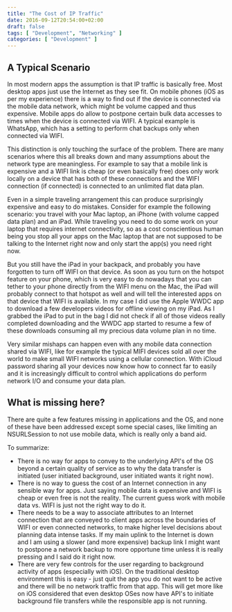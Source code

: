 ```yaml
---
title: "The Cost of IP Traffic"
date: 2016-09-12T20:54:00+02:00
draft: false
tags: [ "Development", "Networking" ]
categories: [ "Development" ]
---
```


## A Typical Scenario

In most modern apps the assumption is that IP traffic is basically free. Most desktop apps just use the Internet as they see fit. On mobile phones (iOS as per my experience) there is a way to find out if the device is connected via the mobile data network, which might be volume capped and thus expensive. Mobile apps do allow to postpone certain bulk data accesses to times when the device is connected via WIFI. A typical example is WhatsApp, which has a setting to perform chat backups only when connected via WIFI.

This distinction is only touching the surface of the problem. There are many scenarios where this all breaks down and many assumptions about the network type are meaningless. For example to say that a mobile link is expensive and a WIFI link is cheap (or even basically free) does only work locally on a device that has both of these connections and the WIFI connection (if connected) is connected to an unlimited flat data plan.

Even in a simple traveling arrangement this can produce surprisingly expensive and easy to do mistakes. Consider for example the following scenario: you travel with your Mac laptop, an iPhone (with volume capped data plan) and an iPad. While traveling you need to do some work on your laptop that requires internet connectivity, so as a cost conscientious human being you stop all your apps on the Mac laptop that are not supposed to be talking to the Internet right now and only start the app(s) you need right now.

But you still have the iPad in your backpack, and probably you have forgotten to turn off WIFI on that device. As soon as you turn on the hotspot feature on your phone, which is very easy to do nowadays that you can tether to your phone directly from the WIFI menu on the Mac, the iPad will probably connect to that hotspot as well and will tell the interested apps on that device that WIFI is available. In my case I did use the Apple WWDC app to download a few developers videos for offline viewing on my iPad. As I grabbed the iPad to put in the bag I did not check if all of those videos really completed downloading and the WWDC app started to resume a few of these downloads consuming all my precious data volume plan in no time.

Very similar mishaps can happen even with any mobile data connection shared via WIFI, like for example the typical MIFI devices sold all over the world to make small WIFI networks using a cellular connection. With iCloud password sharing all your devices now know how to connect far to easily and it is increasingly difficult to control which applications do perform network I/O and consume your data plan.

## What is missing here?

There are quite a few features missing in applications and the OS, and none of these have been addressed except some special cases, like limiting an NSURLSession to not use mobile data, which is really only a band aid.

To summarize:

* There is no way for apps to convey to the underlying API's of the OS beyond a certain quality of service as to why the data transfer is initiated (user initiated background, user initiated wants it right now).
* There is no way to guess the cost of an Internet connection in any sensible way for apps. Just saying mobile data is expensive and WIFI is cheap or even free is not the reality. The current guess work with mobile data vs. WIFI is just not the right way to do it.
* There needs to be a way to associate attributes to an Internet connection that are conveyed to client apps across the boundaries of WIFI or even connected networks, to make higher level decisions about planning data intense tasks. If my main uplink to the Internet is down and I am using a slower (and more expensive) backup link I might want to postpone a network backup to more opportune time unless it is really pressing and I said do it right now.
* There are very few controls for the user regarding to background activity of apps (especially with iOS). On the traditional desktop environment this is easy - just quit the app you do not want to be active and there will be no network traffic from that app. This will get more like on iOS considered that even desktop OSes now have API's to initiate background file transfers while the responsible app is not running.
